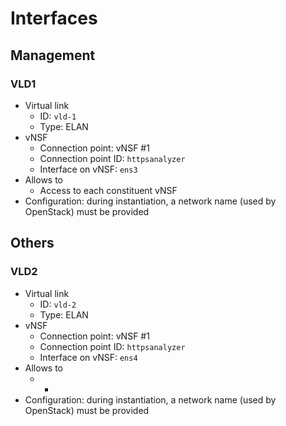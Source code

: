 # Interfaces

## Management

### VLD1

* Virtual link
  * ID: `vld-1`
  * Type: ELAN
* vNSF
  * Connection point: vNSF #1
  * Connection point ID: `httpsanalyzer`
  * Interface on vNSF: `ens3`
* Allows to
  * Access to each constituent vNSF
* Configuration: during instantiation, a network name (used by OpenStack) must be provided

## Others

### VLD2

* Virtual link
  * ID: `vld-2`
  * Type: ELAN
* vNSF
  * Connection point: vNSF #1
  * Connection point ID: `httpsanalyzer`
  * Interface on vNSF: `ens4`
* Allows to
  * -
* Configuration: during instantiation, a network name (used by OpenStack) must be provided
